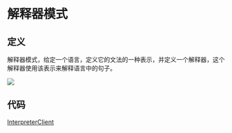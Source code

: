 # 解释器模式

## 定义

解释器模式，给定一个语言，定义它的文法的一种表示，并定义一个解释器，这个解释器使用该表示来解释语言中的句子。

![](https://technotes.oss-cn-shenzhen.aliyuncs.com/2023/202305131721176.png)

## 代码

[InterpreterClient](InterpreterClient.java)